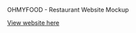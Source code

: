 OHMYFOOD - Restaurant Website Mockup

[View website here](https://chrisopo2021.github.io/ohmyfood-restaurant-website-mockup/)
